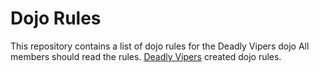Dojo Rules
==========

This repository contains a list of dojo rules for the Deadly Vipers dojo
All members should read the rules. [Deadly Vipers](https://github.com/deadlyvipers) created dojo rules.
